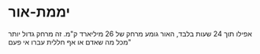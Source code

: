 # יממת-אור

אפילו תוך 24 שעות בלבד, האור גומע מרחק של 26 מיליארד ק"מ. זה מרחק גדול יותר מכל
מה שאדם או אף חללית עברו אי פעם"
